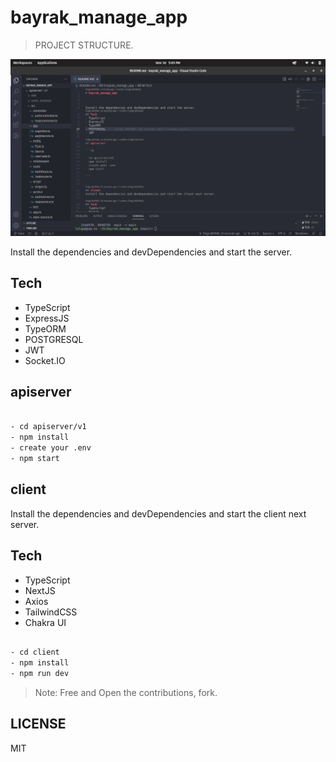 # bayrak_manage_app

> PROJECT STRUCTURE.

<img src="./Screenshot from 2022-11-30 17-05-30.png"></img>




Install the dependencies and devDependencies and start the server.
## Tech
- TypeScript
- ExpressJS
- TypeORM
- POSTGRESQL
- JWT
- Socket.IO

## apiserver

```sh

- cd apiserver/v1
- npm install
- create your .env
- npm start

```


## client
Install the dependencies and devDependencies and start the client next server.

## Tech
- TypeScript
- NextJS
- Axios
- TailwindCSS
- Chakra UI


```sh

- cd client
- npm install
- npm run dev

```

> Note:  Free and Open the contributions, fork.


## LICENSE

MIT
